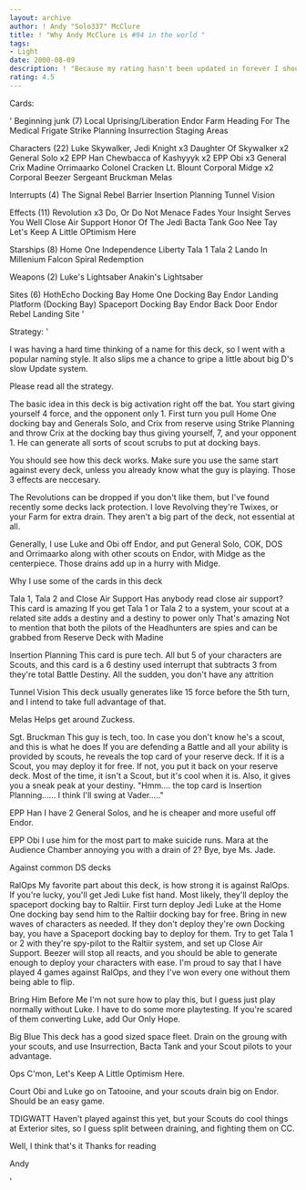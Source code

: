 ```yaml
---
layout: archive
author: ! Andy "Solo337" McClure
title: ! "Why Andy McClure is #94 in the world "
tags:
- Light
date: 2000-08-09
description: ! "Because my rating hasn't been updated in forever I should be like 50th or higher Anyway, here's my newest deck, I love it."
rating: 4.5
---
```

Cards: 

'
Beginning junk (7)
Local Uprising/Liberation
Endor
 Farm
Heading For The Medical Frigate
Strike Planning
Insurrection
Staging Areas

Characters (22)
Luke Skywalker, Jedi Knight x3
Daughter Of Skywalker x2
General Solo x2
EPP Han
Chewbacca of Kashyyyk x2
EPP Obi x3
General Crix Madine
Orrimaarko
Colonel Cracken
Lt. Blount
Corporal Midge x2
Corporal Beezer
Sergeant Bruckman
Melas

Interrupts (4)
The Signal
Rebel Barrier
Insertion Planning
Tunnel Vision

Effects (11)
Revolution x3
Do, Or Do Not
Menace Fades
Your Insight Serves You Well
Close Air Support
Honor Of The Jedi
Bacta Tank
Goo Nee Tay
Let's Keep A Little OPtimism Here

Starships (8)
Home One
Independence
Liberty
Tala 1
Tala 2
Lando In Millenium Falcon
Spiral
Redemption

Weapons (2)
Luke's Lightsaber
Anakin's Lightsaber

Sites (6)
HothEcho Docking Bay
Home One Docking Bay
Endor Landing Platform (Docking Bay)
 Spaceport Docking Bay
Endor Back Door
Endor Rebel Landing Site
'

Strategy: '

I was having a hard time thinking of a name for this deck, so I went with a popular naming style. It also slips me a chance to gripe a little about big D's slow Update system.

Please read all the strategy.

The basic idea in this deck is big activation right off the bat. You start giving yourself 4 force, and the opponent only 1. First turn you pull Home One docking bay and Generals Solo, and Crix from reserve using Strike Planning and throw Crix at the docking bay thus giving yourself, 7, and your opponent 1. He can generate all sorts of scout scrubs to put at docking bays.

You should see how this deck works. Make sure you use the same start against every deck, unless you already know what the guy is playing. Those 3 effects are neccesary.

The Revolutions can be dropped if you don't like them, but I've found recently some decks lack protection. I love Revolving they're Twixes, or your Farm for extra drain. They aren't a big part of the deck, not essential at all.

Generally, I use Luke and Obi off Endor, and put General Solo, COK, DOS and Orrimaarko along with other scouts on Endor, with Midge as the centerpiece. Those drains add up in a hurry with Midge.

Why I use some of the cards in this deck

Tala 1, Tala 2 and Close Air Support Has anybody read close air support? This card is amazing If you get Tala 1 or Tala 2 to a system, your scout at a related site adds a destiny and a destiny to power only That's amazing Not to mention that both the pilots of the Headhunters are spies and can be grabbed from Reserve Deck with Madine

Insertion Planning This card is pure tech. All but 5 of your characters are Scouts, and this card is a 6 destiny used interrupt that subtracts 3 from they're total Battle Destiny. All the sudden, you don't have any attrition

Tunnel Vision This deck usually generates like 15 force before the 5th turn, and I intend to take full advantage of that.

Melas Helps get around Zuckess.

Sgt. Bruckman This guy is tech, too. In case you don't know he's a scout, and this is what he does If you are defending a Battle and all your ability is provided by scouts, he reveals the top card of your reserve deck. If it is a Scout, you may deploy it for free. If not, you put it back on your reserve deck. Most of the time, it isn't a Scout, but it's cool when it is. Also, it gives you a sneak peak at your destiny. "Hmm.... the top card is Insertion Planning...... I think I'll swing at Vader....."

EPP Han I have 2 General Solos, and he is cheaper and more useful off Endor.

EPP Obi I use him for the most part to make suicide runs. Mara at the Audience Chamber annoying you with a drain of 2? Bye, bye Ms. Jade.

Against common DS decks

RalOps My favorite part about this deck, is how strong it is against RalOps. If you're lucky, you'll get Jedi Luke fist hand. Most likely, they'll deploy the spaceport docking bay to Raltiir. First turn deploy Jedi Luke at the Home One docking bay send him to the Raltiir docking bay for free. Bring in new waves of characters as needed. If they don't deploy they're own Docking bay, you have a Spaceport docking bay to deploy for them. Try to get Tala 1 or 2 with they're spy-pilot to the Raltiir system, and set up Close Air Support. Beezer will stop all reacts, and you should be able to generate enough to deploy your characters with ease. I'm proud to say that I have played 4 games against RalOps, and they I've won every one without them being able to flip.

Bring Him Before Me
I'm not sure how to play this, but I guess just play normally without Luke. I have to do some more playtesting. If you're scared of them converting Luke, add Our Only Hope.

Big Blue
This deck has a good sized space fleet. Drain on the groung with your scouts, and use Insurrection, Bacta Tank and your Scout pilots to your advantage.

Ops C'mon, Let's Keep A Little Optimism Here.

Court Obi and Luke go on Tatooine, and your scouts drain big on Endor. Should be an easy game.

TDIGWATT Haven't played against this yet, but your Scouts do cool things at Exterior sites, so I guess split between draining, and fighting them on CC.

Well, I think that's it Thanks for reading

Andy



'